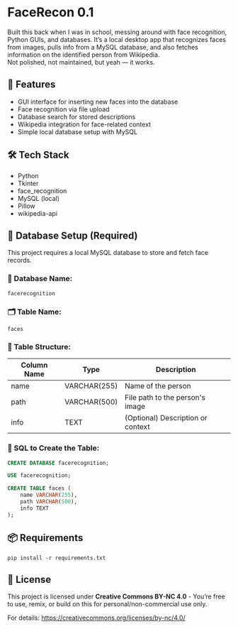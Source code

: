 # FaceRecon 0.1

Built this back when I was in school, messing around with face recognition, Python GUIs, and databases.
It’s a local desktop app that recognizes faces from images, pulls info from a MySQL database, and also fetches information on the identified person from Wikipedia.  
Not polished, not maintained, but yeah — it works.

## 🚀 Features

- GUI interface for inserting new faces into the database
- Face recognition via file upload
- Database search for stored descriptions
- Wikipedia integration for face-related context
- Simple local database setup with MySQL

## 🛠️ Tech Stack

- Python
- Tkinter
- face_recognition
- MySQL (local)
- Pillow
- wikipedia-api

## 🧩 Database Setup (Required)

This project requires a local MySQL database to store and fetch face records.

### 📂 Database Name:
`facerecognition`

### 🗂️ Table Name:
`faces`

### 🧱 Table Structure:

| Column Name | Type        | Description                         |
|-------------|-------------|-------------------------------------|
| name        | VARCHAR(255)| Name of the person                  |
| path        | VARCHAR(500)| File path to the person's image     |
| info        | TEXT        | (Optional) Description or context   |

### 📜 SQL to Create the Table:

```sql
CREATE DATABASE facerecognition;

USE facerecognition;

CREATE TABLE faces (
    name VARCHAR(255),
    path VARCHAR(500),
    info TEXT
);

```
## 📦 Requirements
```
pip install -r requirements.txt
```
## 📄 License

This project is licensed under **Creative Commons BY-NC 4.0** -
You’re free to use, remix, or build on this for personal/non-commercial use only.

For details: https://creativecommons.org/licenses/by-nc/4.0/

